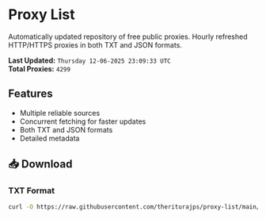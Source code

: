 # Proxy List

Automatically updated repository of free public proxies. Hourly refreshed HTTP/HTTPS proxies in both TXT and JSON formats.

**Last Updated:** `Thursday 12-06-2025 23:09:33 UTC`  
**Total Proxies:** `4299`

## Features
- Multiple reliable sources
- Concurrent fetching for faster updates
- Both TXT and JSON formats
- Detailed metadata

## 📥 Download

### TXT Format
```bash
curl -O https://raw.githubusercontent.com/theriturajps/proxy-list/main/proxies.txt